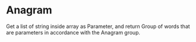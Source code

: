 # Anagram
Get a list of string inside array as Parameter, and return Group of words that are parameters in accordance with the Anagram group.
